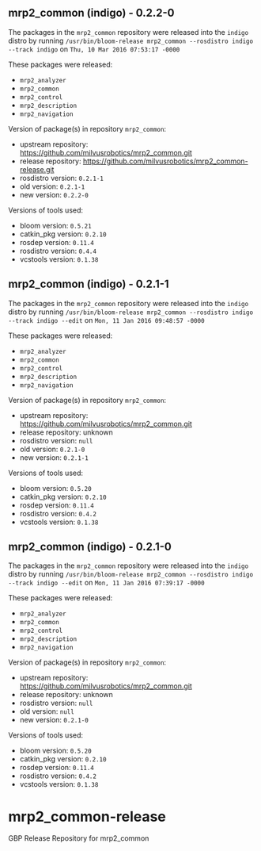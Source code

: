 ## mrp2_common (indigo) - 0.2.2-0

The packages in the `mrp2_common` repository were released into the `indigo` distro by running `/usr/bin/bloom-release mrp2_common --rosdistro indigo --track indigo` on `Thu, 10 Mar 2016 07:53:17 -0000`

These packages were released:
- `mrp2_analyzer`
- `mrp2_common`
- `mrp2_control`
- `mrp2_description`
- `mrp2_navigation`

Version of package(s) in repository `mrp2_common`:

- upstream repository: https://github.com/milvusrobotics/mrp2_common.git
- release repository: https://github.com/milvusrobotics/mrp2_common-release.git
- rosdistro version: `0.2.1-1`
- old version: `0.2.1-1`
- new version: `0.2.2-0`

Versions of tools used:

- bloom version: `0.5.21`
- catkin_pkg version: `0.2.10`
- rosdep version: `0.11.4`
- rosdistro version: `0.4.4`
- vcstools version: `0.1.38`


## mrp2_common (indigo) - 0.2.1-1

The packages in the `mrp2_common` repository were released into the `indigo` distro by running `/usr/bin/bloom-release mrp2_common --rosdistro indigo --track indigo --edit` on `Mon, 11 Jan 2016 09:48:57 -0000`

These packages were released:
- `mrp2_analyzer`
- `mrp2_common`
- `mrp2_control`
- `mrp2_description`
- `mrp2_navigation`

Version of package(s) in repository `mrp2_common`:
- upstream repository: https://github.com/milvusrobotics/mrp2_common.git
- release repository: unknown
- rosdistro version: `null`
- old version: `0.2.1-0`
- new version: `0.2.1-1`

Versions of tools used:
- bloom version: `0.5.20`
- catkin_pkg version: `0.2.10`
- rosdep version: `0.11.4`
- rosdistro version: `0.4.2`
- vcstools version: `0.1.38`


## mrp2_common (indigo) - 0.2.1-0

The packages in the `mrp2_common` repository were released into the `indigo` distro by running `/usr/bin/bloom-release mrp2_common --rosdistro indigo --track indigo --edit` on `Mon, 11 Jan 2016 07:39:17 -0000`

These packages were released:
- `mrp2_analyzer`
- `mrp2_common`
- `mrp2_control`
- `mrp2_description`
- `mrp2_navigation`

Version of package(s) in repository `mrp2_common`:
- upstream repository: https://github.com/milvusrobotics/mrp2_common.git
- release repository: unknown
- rosdistro version: `null`
- old version: `null`
- new version: `0.2.1-0`

Versions of tools used:
- bloom version: `0.5.20`
- catkin_pkg version: `0.2.10`
- rosdep version: `0.11.4`
- rosdistro version: `0.4.2`
- vcstools version: `0.1.38`


# mrp2_common-release
GBP Release Repository for mrp2_common
